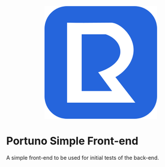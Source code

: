 
<div align="center">
    <img title="PortunoLogo" src="./Assets/portuno-simbolo.svg"/>
</div>

# Portuno Simple Front-end

A simple front-end to be used for initial tests of the back-end.
